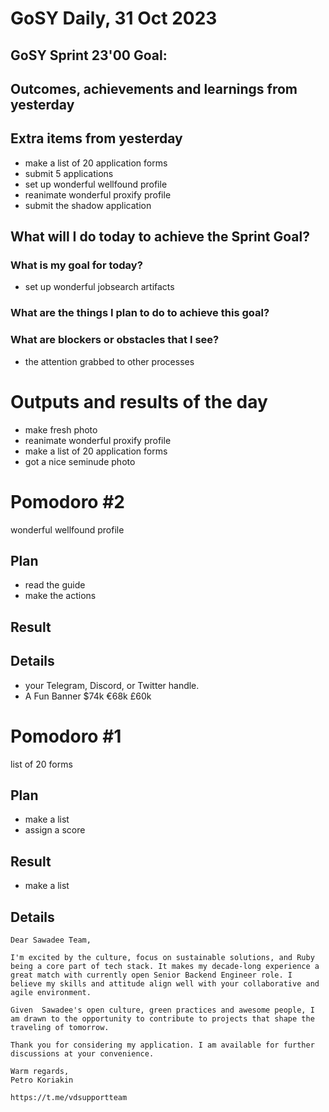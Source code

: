 # GoSY Daily, 31 Oct 2023

## GoSY Sprint 23'00 Goal: 


## Outcomes, achievements and learnings from yesterday


## Extra items from yesterday
- make a list of 20 application forms
- submit 5 applications
- set up wonderful wellfound profile
- reanimate wonderful proxify profile
- submit the shadow application


## What will I do today to achieve the Sprint Goal?

### What is my goal for today?
- set up wonderful jobsearch artifacts


### What are the things I plan to do to achieve this goal?


### What are blockers or obstacles that I see?
- the attention grabbed to other processes



# Outputs and results of the day
- make fresh photo 
- reanimate wonderful proxify profile
- make a list of 20 application forms
- got a nice seminude photo

Pomodoro #2
=======
wonderful wellfound profile

Plan
-------
- read the guide
- make the actions


Result
-------


Details
-------
- your Telegram, Discord, or Twitter handle.
- A Fun Banner $74k €68k £60k

Pomodoro #1
=======
list of 20 forms

Plan
-------
- make a list
- assign a score

Result
-------
- make a list

Details
-------


```
Dear Sawadee Team,

I'm excited by the culture, focus on sustainable solutions, and Ruby being a core part of tech stack. It makes my decade-long experience a great match with currently open Senior Backend Engineer role. I believe my skills and attitude align well with your collaborative and agile environment.

Given  Sawadee's open culture, green practices and awesome people, I am drawn to the opportunity to contribute to projects that shape the traveling of tomorrow.

Thank you for considering my application. I am available for further discussions at your convenience.

Warm regards,
Petro Koriakin

https://t.me/vdsupportteam
```
